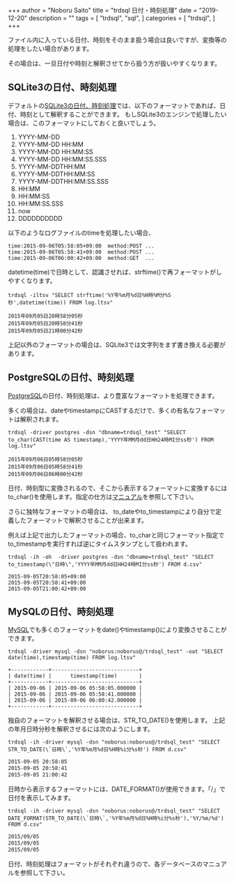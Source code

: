 +++
author = "Noboru Saito"
title = "trdsql 日付・時刻処理"
date = "2019-12-20"
description = ""
tags = [
    "trdsql",
    "sql",
]
categories = [
    "trdsql",
]
+++

ファイル内に入っている日付、時刻をそのまま扱う場合は良いですが、変換等の処理をしたい場合があります。

その場合は、一旦日付や時刻と解釈させてから扱う方が扱いやすくなります。

## SQLite3の日付、時刻処理

デフォルトの[SQLite3の日付、時刻処理](https://www.sqlite.org/lang_datefunc.html)では、以下のフォーマットであれば、日付、時刻として解釈することができます。
もしSQLite3のエンジンで処理したい場合は、このフォーマットにしておくと良いでしょう。

1. YYYY-MM-DD
1. YYYY-MM-DD HH:MM
1. YYYY-MM-DD HH:MM:SS
1. YYYY-MM-DD HH:MM:SS.SSS
1. YYYY-MM-DDTHH:MM
1. YYYY-MM-DDTHH:MM:SS
1. YYYY-MM-DDTHH:MM:SS.SSS
1. HH:MM
1. HH:MM:SS
1. HH:MM:SS.SSS
1. now
1. DDDDDDDDDD

以下のようなログファイルのtimeを処理したい場合、

```ltsv
time:2015-09-06T05:58:05+09:00	method:POST	...
time:2015-09-06T05:58:41+09:00	method:POST	...
time:2015-09-06T06:00:42+09:00	method:GET	...
```

datetime(time)で日時として、認識させれば、strftime()で再フォーマットがしやすくなります。

```console
trdsql -iltsv "SELECT strftime('%Y年%m月%d日%H時%M分%S秒',datetime(time)) FROM log.ltsv"
```

```
2015年09月05日20時58分05秒
2015年09月05日20時58分41秒
2015年09月05日21時00分42秒
```

上記以外のフォーマットの場合は、SQLite3では文字列をまず書き換える必要があります。

## PostgreSQLの日付、時刻処理

[PostgreSQL](https://www.postgresql.jp/document/11/html/functions-formatting.html)の日付、時刻処理は、より豊富なフォーマットを処理できます。

多くの場合は、dateやtimestampにCASTするだけで、多くの有名なフォーマットは解釈されます。

```console
trdsql -driver postgres -dsn "dbname=trdsql_test" "SELECT to_char(CAST(time AS timestamp),'YYYY年MM月dd日HH24時MI分ss秒') FROM log.ltsv"
```

```
2015年09月06日05時58分05秒
2015年09月06日05時58分41秒
2015年09月06日06時00分42秒
```

日付、時刻型に変換されるので、そこから表示するフォーマットに変換するにはto_char()を使用します。指定の仕方は[マニュアル](https://www.postgresql.jp/document/11/html/functions-formatting.html)を参照して下さい。

さらに独特なフォーマットの場合は、 to_dateやto_timestampにより自分で定義したフォーマットで解釈させることが出来ます。

例えば上記で出力したフォーマットの場合、to_charと同じフォーマット指定でto_timestampを実行すれば逆にタイムスタンプとして扱われます。

```console
trdsql -ih -oh  -driver postgres -dsn "dbname=trdsql_test" "SELECT to_timestamp(\"日時\",'YYYY年MM月dd日HH24時MI分ss秒') FROM d.csv"
```

```
2015-09-05T20:58:05+09:00
2015-09-05T20:58:41+09:00
2015-09-05T21:00:42+09:00
```

## MySQLの日付、時刻処理

[MySQL](https://dev.mysql.com/doc/refman/5.6/ja/date-and-time-functions.html#function_timestamp)でも多くのフォーマットをdate()やtimestamp()により変換させることができます。

```console
trdsql -driver mysql -dsn "noborus:noborus@/trdsql_test" -oat "SELECT date(time),timestamp(time) FROM log.ltsv"
```

```
+------------+----------------------------+
| date(time) |      timestamp(time)       |
+------------+----------------------------+
| 2015-09-06 | 2015-09-06 05:58:05.000000 |
| 2015-09-06 | 2015-09-06 05:58:41.000000 |
| 2015-09-06 | 2015-09-06 06:00:42.000000 |
+------------+----------------------------+
```

独自のフォーマットを解釈させる場合は、STR_TO_DATE()を使用します。
上記の年月日時分秒を解釈させるには次のようにします。

```console
trdsql -ih -driver mysql -dsn "noborus:noborus@/trdsql_test" "SELECT STR_TO_DATE(\`日時\`,'%Y年%m月%d日%H時%i分%s秒') FROM d.csv"
```

```sh
2015-09-05 20:58:05
2015-09-05 20:58:41
2015-09-05 21:00:42
```

日時から表示するフォーマットには、DATE_FORMAT()が使用できます。「/」で日付を表示してみます。

```console
trdsql -ih -driver mysql -dsn "noborus:noborus@/trdsql_test" "SELECT DATE_FORMAT(STR_TO_DATE(\`日時\`,'%Y年%m月%d日%H時%i分%s秒'),'%Y/%m/%d') FROM d.csv"
```

```sh
2015/09/05
2015/09/05
2015/09/05
```

日付、時刻処理はフォーマットがそれぞれ違うので、各データベースのマニュアルを参照して下さい。
